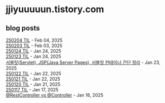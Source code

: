 # jjiyuuuuun.tistory.com
## blog posts
[250204 TIL](https://jjiyuuuuun.tistory.com/62) - Feb 04, 2025<br>
[250203 TIL](https://jjiyuuuuun.tistory.com/61) - Feb 03, 2025<br>
[250124 TIL](https://jjiyuuuuun.tistory.com/60) - Jan 24, 2025<br>
[250123 TIL](https://jjiyuuuuun.tistory.com/59) - Jan 24, 2025<br>
[서블릿(Servlet), JSP(Java Server Pages), 서블릿 컨테이너 간단 정리](https://jjiyuuuuun.tistory.com/58) - Jan 23, 2025<br>
[250122 TIL](https://jjiyuuuuun.tistory.com/57) - Jan 22, 2025<br>
[250121 TIL](https://jjiyuuuuun.tistory.com/56) - Jan 22, 2025<br>
[250120 TIL](https://jjiyuuuuun.tistory.com/55) - Jan 21, 2025<br>
[250117 TIL](https://jjiyuuuuun.tistory.com/54) - Jan 17, 2025<br>
[@RestController vs @Controller](https://jjiyuuuuun.tistory.com/53) - Jan 16, 2025<br>

